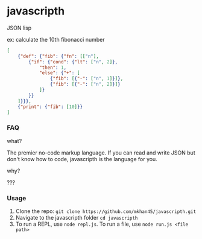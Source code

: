 # javascripth
JSON lisp

ex:
calculate the 10th fibonacci number
```json
[
    {"def": {"fib": {"fn": [["n"],
        {"if": {"cond": {"lt": ["n", 2]},
            "then": 1,
            "else": {"+": [
                {"fib": [{"-": ["n", 1]}]},
                {"fib": [{"-": ["n", 2]}]}
            ]}
        }}
    ]}}},
    {"print": {"fib": [10]}}
]
```

### FAQ

what?

The premier no-code markup language. If you can read and write JSON but don't know how to code, javascripth is the language for you.

why?

???

### Usage

1. Clone the repo: `git clone https://github.com/mkhan45/javascripth.git`
2. Navigate to the javascripth folder `cd javascripth`
3. To run a REPL, use `node repl.js`. To run a file, use `node run.js <file path>`
